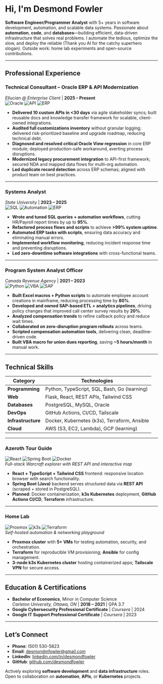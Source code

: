 # Hi, I'm Desmond Fowler

**Software Engineer/Programmer Analyst** with 5+ years in software development, automation, and scalable data systems. Passionate about **automation**, **code**, and **databases**—building efficient, data-driven infrastructure that solves real problems. I automate the tedious, optimize the slow, and deploy the reliable (Thank you AI for the catchy superhero slogan). Outside work: home lab experiments and open-source contributions.

---

## Professional Experience

### Technical Consultant – Oracle ERP & API Modernization  
*Ellucian @ Enterprise Client* | **2025 – Present**  
![Oracle](https://img.shields.io/badge/Oracle-SQL_F80000?logo=oracle) ![API](https://img.shields.io/badge/REST_APIs-00A1F1) ![ERP](https://img.shields.io/badge/ERP-Modernization-00698f)

- **Delivered 10 custom APIs in <30 days** via agile stakeholder syncs; built reusable docs and knowledge transfer framework for scalable, client-owned integrations.  
- **Audited full customizations inventory** without granular logging; delivered risk-prioritized baseline and upgrade roadmap, reducing technical debt.  
- **Diagnosed and resolved critical Oracle View regression** in core ERP module; deployed production-safe workaround, averting process disruptions.  
- **Modernized legacy procurement integration** to API-first framework; secured NDA and mapped data flows for multi-org automation.  
- **Led duplicate record detection** across ERP schemas; aligned with product team on best practices.

---

### Systems Analyst  
*State University* | **2023 – 2025**  
![SQL](https://img.shields.io/badge/SQL-Tuning-336791) ![Automation](https://img.shields.io/badge/Automic-Workflows-003087) ![ERP](https://img.shields.io/badge/ERP-Optimization-00698f)

- **Wrote and tuned SQL queries + automation workflows**, cutting HR/Payroll report times by up to **95%**.  
- **Refactored process flows and scripts** to achieve **>99% system uptime**.  
- **Automated ERP tasks with scripts**, ensuring data accuracy and eliminating manual errors.  
- **Implemented workflow monitoring**, reducing incident response time and preventing disruptions.  
- **Led zero-downtime software integrations** with cross-functional teams.

---

### Program System Analyst Officer  
*Canada Revenue Agency* | **2021 – 2023**  
![Python](https://img.shields.io/badge/Python-Automation-3776AB?logo=python) ![VBA](https://img.shields.io/badge/VBA-Macros-0A5A8C) ![SAP](https://img.shields.io/badge/SAP-ETL-0FAAFF)

- **Built Excel macros + Python scripts** to automate employee account creations in mainframe, reducing processing time by **80%**.  
- **Developed and owned SAP-based ETL + analytics pipelines**, driving policy changes that improved call center survey results by **20%**.  
- **Analyzed compensation trends** to refine callback policy and reduce wait times.
- **Collaborated on zero-disruption program rollouts** across teams.  
- **Scripted compensation automation tools**, delivering clean, deadline-driven code.  
- **Built VBA macro for union dues reporting**, saving **~5 hours/month** in manual work.

---

## Technical Skills

| Category           | Technologies |
|--------------------|--------------|
| **Programming**    | Python, TypeScript, SQL, Bash, Go (learning) |
| **Web**            | Flask, React, REST APIs, Tailwind CSS |
| **Databases**      | PostgreSQL, MySQL, Oracle |
| **DevOps**         | GitHub Actions, CI/CD, Tailscale |
| **Infrastructure** | Docker, Kubernetes (k3s), Terraform, Ansible |
| **Cloud**          | AWS (S3, EC2, Lambda), GCP (learning) |

---

### **Azeroth Tour Guide**  
![React](https://img.shields.io/badge/React-61DAFB?logo=react) ![Spring Boot](https://img.shields.io/badge/Spring_Boot-6DB33F?logo=spring-boot) ![Docker](https://img.shields.io/badge/Docker-Containerized-2496ED?logo=docker)  
*Full-stack Warcraft explorer with REST API and interactive map*

- **React + TypeScript + Tailwind CSS** frontend: responsive location browser with search functionality.  
- **Spring Boot (Java)** backend serves structured data via **REST API** (scraped + stored in PostgreSQL).  
- **Planned**: Docker containerization, **k3s Kubernetes** deployment, **GitHub Actions CI/CD**, **Terraform** infrastructure.

---

### **Home Lab**  
![Proxmox](https://img.shields.io/badge/Proxmox-VE_E5A00D?logo=proxmox) ![k3s](https://img.shields.io/badge/k3s-Lightweight_K8s-0A5A8C) ![Terraform](https://img.shields.io/badge/Terraform-IaC-7B42BC?logo=terraform)  
*Self-hosted automation & networking playground*

- **Proxmox cluster** with **5+ VMs** for testing automation, security, and orchestration.  
- **Terraform** for reproducible VM provisioning; **Ansible** for config management.  
- **3-node k3s Kubernetes cluster** hosting containerized apps; **Tailscale VPN** for secure access.

---

## Education & Certifications

- **Bachelor of Economics**, Minor in Computer Science  
  *Carleton University, Ottawa, ON* | **2018 – 2021** | GPA 3.7  
- **Google Cybersecurity Professional Certificate** | *Coursera* | 2024  
- **Google IT Support Professional Certificate** | *Coursera* | 2023

---

## Let’s Connect

- **Phone**: (501) 530-5823  
- **Email**: [desmondmfowler@gmail.com](mailto:desmondmfowler@gmail.com)  
- **LinkedIn**: [linkedin.com/in/desmondfowler](https://linkedin.com/in/desmondfowler)  
- **GitHub**: [github.com/desmondfowler](https://github.com/desmondfowler)

Actively exploring **software development** and **data infrastructure** roles. Open to collaboration on **automation**, **APIs**, or **Kubernetes** projects.
